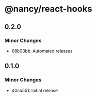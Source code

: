# @nancy/react-hooks

## 0.2.0

### Minor Changes

- 08b03bb: Automated releases

## 0.1.0

### Minor Changes

- 40ab551: Initial release
